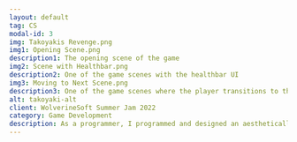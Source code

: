 ```yaml
---
layout: default
tag: CS
modal-id: 3
img: Takoyakis Revenge.png
img1: Opening Scene.png
description1: The opening scene of the game
img2: Scene with Healthbar.png
description2: One of the game scenes with the healthbar UI
img3: Moving to Next Scene.png
description3: One of the game scenes where the player transitions to the next scene
alt: takoyaki-alt
client: WolverineSoft Summer Jam 2022
category: Game Development
description: As a programmer, I programmed and designed an aesthetically pleasing healthbar for the best user experience for users. My team won third place for the best game in WolverineSoft's 2022 Summer Game Jam for aesthetically pleasing visuals, engaging gameplay, and memorable music.<p><a href = https://thevoices.itch.io/takoyakis-revenge> Project Link </a></p>
---
```

